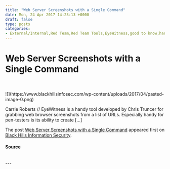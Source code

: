 ```yaml
---
title: "Web Server Screenshots with a Single Command"
date: Mon, 24 Apr 2017 14:23:13 +0000
draft: false
type: posts
categories: 
- External/Internal,Red Team,Red Team Tools,EyeWitness,good to know,handy dandy,penetration testing,Pentesting,screenshots,tool
---
```

# Web Server Screenshots with a Single Command

<br/>

<br/>
![](https://www.blackhillsinfosec.com/wp-content/uploads/2017/04/pasted-image-0.png)

Carrie Roberts // EyeWitness is a handy tool developed by Chris Truncer for grabbing web browser screenshots from a list of URLs. Especially handy for pen-testers is its ability to create \[…\]

The post [Web Server Screenshots with a Single Command](https://www.blackhillsinfosec.com/web-server-screenshots-single-command/) appeared first on [Black Hills Information Security](https://www.blackhillsinfosec.com).

#### [Source](https://www.blackhillsinfosec.com/web-server-screenshots-single-command/)

<br/>
---
